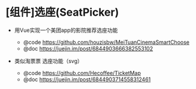 # [组件]选座(SeatPicker)

- 用Vue实现一个美团app的影院推荐选座功能
  - @code https://github.com/houzisbw/MeiTuanCinemaSmartChoose
  - @doc https://juejin.im/post/6844903666382553102

- 类似淘票票 选座功能（svg）
  - @code https://github.com/Hecoffee/TicketMap
  - @doc https://juejin.im/post/6844903714558312461